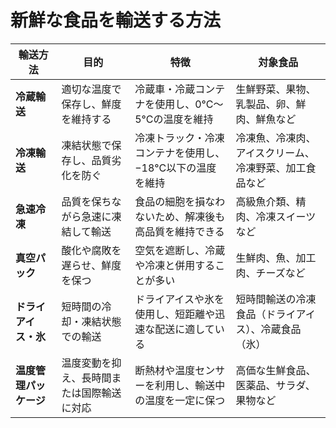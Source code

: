 # 新鮮な食品を輸送する方法
| **輸送方法**          | **目的**                                     | **特徴**                                                                 | **対象食品**                                           |
|-----------------------|----------------------------------------------|--------------------------------------------------------------------------|--------------------------------------------------------|
| **冷蔵輸送**          | 適切な温度で保存し、鮮度を維持する           | 冷蔵車・冷蔵コンテナを使用し、0°C〜5°Cの温度を維持                        | 生鮮野菜、果物、乳製品、卵、鮮肉、鮮魚など              |
| **冷凍輸送**          | 凍結状態で保存し、品質劣化を防ぐ             | 冷凍トラック・冷凍コンテナを使用し、−18°C以下の温度を維持                 | 冷凍魚、冷凍肉、アイスクリーム、冷凍野菜、加工食品など |
| **急速冷凍**          | 品質を保ちながら急速に凍結して輸送           | 食品の細胞を損なわないため、解凍後も高品質を維持できる                    | 高級魚介類、精肉、冷凍スイーツなど                    |
| **真空パック**        | 酸化や腐敗を遅らせ、鮮度を保つ               | 空気を遮断し、冷蔵や冷凍と併用することが多い                             | 生鮮肉、魚、加工肉、チーズなど                        |
| **ドライアイス・氷**  | 短時間の冷却・凍結状態での輸送               | ドライアイスや氷を使用し、短距離や迅速な配送に適している                  | 短時間輸送の冷凍食品（ドライアイス）、冷蔵食品（氷）   |
| **温度管理パッケージ**| 温度変動を抑え、長時間または国際輸送に対応   | 断熱材や温度センサーを利用し、輸送中の温度を一定に保つ                   | 高価な生鮮食品、医薬品、サラダ、果物など              |
